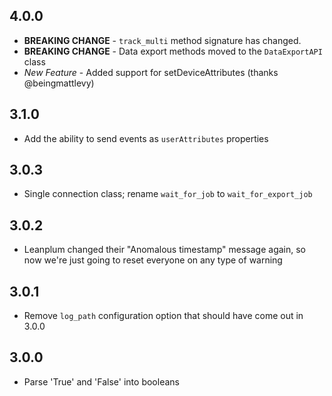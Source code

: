 ## 4.0.0
* **BREAKING CHANGE** - `track_multi` method signature has changed.
* **BREAKING CHANGE** - Data export methods moved to the `DataExportAPI` class
* *New Feature* - Added support for setDeviceAttributes (thanks @beingmattlevy)

## 3.1.0
* Add the ability to send events as `userAttributes` properties

## 3.0.3
* Single connection class; rename `wait_for_job` to `wait_for_export_job`

## 3.0.2
* Leanplum changed their "Anomalous timestamp" message again, so now we're just going to reset everyone on any type of warning

## 3.0.1
* Remove `log_path` configuration option that should have come out in 3.0.0

## 3.0.0
* Parse 'True' and 'False' into booleans
